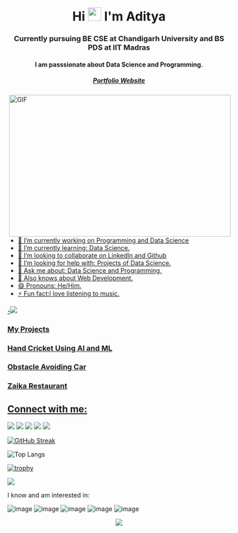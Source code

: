 <h1 align="center">Hi <img src="https://raw.githubusercontent.com/MartinHeinz/MartinHeinz/master/wave.gif" width="30px"> I'm Aditya</h1>

<h3 align="center">Currently pursuing BE CSE at Chandigarh University and BS PDS at IIT Madras</h3>

<h4 align="center"> I am passsionate about Data Science and Programming.</h4>

<h5 align="center"> <a href="https://adinarayanreloaded.github.io/Adiwebsite/"> Portfolio Website </h5>

<img align="right" alt="GIF" src="https://github.com/abhisheknaiidu/abhisheknaiidu/blob/master/code.gif?raw=true" width="500" height="320" />

- 🔭 I’m currently working on Programming and Data Science
- 🌱 I’m currently learning: Data Science.
- 🤗 I’m looking to collaborate on LinkedIn and Github
- 🤔 I’m looking for help with: Projects of Data Science.
- 💬 Ask me about: Data Science and Programming.
- 🤩 Also knows about Web Development.
- 😄 Pronouns: He/Him.
- ⚡ Fun fact:I love listening to music.


-![](https://visitor-badge.laobi.icu/badge?page_id=Adinarayanreloaded.Adinarayanreloaded)


<h3 align="left">My Projects<h3>

<h3 align="left"><a href="https://www.linkedin.com/feed/update/urn:li:activity:6758670408322494464">Hand Cricket Using AI and ML</h3>

<h3 align="left"><a href="https://www.linkedin.com/feed/update/urn:li:activity:6798576503119495168">Obstacle Avoiding Car</h3>
  
<h3 align="left"><a href="https://www.linkedin.com/feed/update/urn:li:activity:6822094927632093184">Zaika Restaurant</h3>

## Connect with me:
<p align="left">

<a href = "https://www.linkedin.com/in/adityanarayansharma/"><img src="https://img.icons8.com/fluent/48/000000/linkedin.png"/></a>
<a href = "https://github.com/Adinarayanreloaded/"><img src="https://img.icons8.com/ios-filled/50/000000/github.png"/></a>
<a href = "https://www.instagram.com/adityansharma5/"><img src="https://img.icons8.com/fluency/48/000000/instagram-new.png"/></a>
<a href = "https://www.hackerrank.com/Adinarayanhr05"><img src="https://img.icons8.com/windows/32/000000/hackerrank.png"/></a>
<a href = "https://www.codechef.com/users/adicc05"><img src="https://img.icons8.com/ios/50/000000/codechef.png"/></a>


[![GitHub Streak](https://github-readme-streak-stats.herokuapp.com/?user=Adinarayanreloaded)](https://git.io/streak-stats) 

![Top Langs](https://github-readme-stats.vercel.app/api/top-langs/?username=Adinarayanreloaded&theme=tokyonight)

[![trophy](https://github-profile-trophy.vercel.app/?username=Adinarayanreloaded&theme=onedark)](https://github.com/ryo-ma/github-profile-trophy)

<img src="https://github-readme-stats.vercel.app/api?username=Adinarayanreloaded&&show_icons=true&title_color=ffffff&icon_color=bb2acf&text_color=daf7dc&bg_color=151515">

I know and am interested in:

![image](https://user-images.githubusercontent.com/37697073/119342823-3fc56100-bcb3-11eb-873a-499e74a8ae30.png)
![image](https://user-images.githubusercontent.com/37697073/119342837-4653d880-bcb3-11eb-9f0c-3fdea135b7fd.png)
![image](https://user-images.githubusercontent.com/37697073/119342902-54a1f480-bcb3-11eb-924e-6e32852e230b.png)
![image](https://user-images.githubusercontent.com/37697073/119342921-5bc90280-bcb3-11eb-924c-50e6a39bf1a8.png)
![image](https://user-images.githubusercontent.com/37697073/119342985-713e2c80-bcb3-11eb-9a60-6a1549cc71a8.png)
  
<div align="center">
	<img src="https://metrics.lecoq.io/Adinarayanreloaded?template=classic&config.timezone=Asia%2FShanghai">
</div>
  
  

